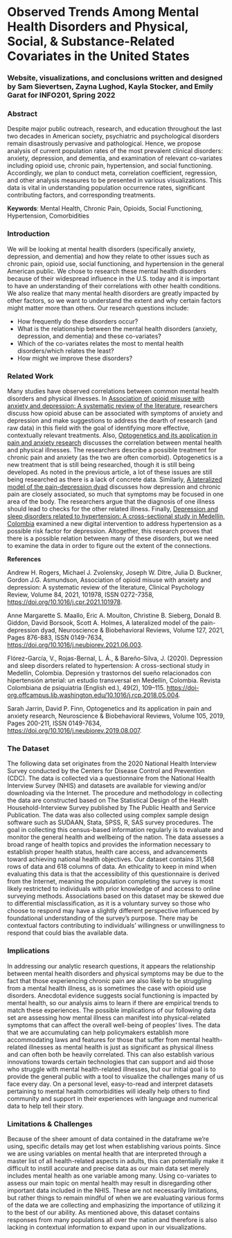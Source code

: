 # Observed Trends Among Mental Health Disorders and Physical, Social, & Substance-Related Covariates in the United States
### Website, visualizations, and conclusions written and designed by Sam Sievertsen, Zayna Lughod, Kayla Stocker, and Emily Garat for INFO201, Spring 2022

### Abstract
Despite major public outreach, research, and education throughout the last two decades in American society, psychiatric and psychological disorders remain disastrously pervasive and pathological. Hence, we propose analysis of current population rates of the most prevalent clinical disorders: anxiety, depression, and dementia, and examination of relevant co-variates including opioid use, chronic pain, hypertension, and social functioning. Accordingly, we plan to conduct meta, correlation coefficient, regression, and other analysis measures to be presented in various visualizations. This data is vital in understanding population occurrence rates, significant contributing factors, and corresponding treatments.

**Keywords**: Mental Health, Chronic Pain, Opioids, Social Functioning, Hypertension, Comorbidities

### Introduction
We will be looking at mental health disorders (specifically anxiety, depression, and dementia) and how they relate to other issues such as chronic pain, opioid use, social functioning, and hypertension in the general American public. We chose to research these mental health disorders because of their widespread influence in the U.S. today and it is important to have an understanding of their correlations with other health conditions. We also realize that many mental health disorders are greatly impacted by other factors, so we want to understand the extent and why certain factors might matter more than others. Our research questions include:

- How frequently do these disorders occur?
- What is the relationship between the mental health disorders (anxiety, depression, and dementia) and these co-variates?
- Which of the co-variates relates the most to mental health disorders/which relates the least?
- How might we improve these disorders?

### Related Work
Many studies have observed correlations between common mental health disorders and physical illnesses. In [Association of opioid misuse with anxiety and depression: A systematic review of the literature](https://doi.org/10.1016/j.cpr.2021.101978), researchers discuss how opioid abuse can be associated with symptoms of anxiety and depression and make suggestions to address the dearth of research (and raw data) in this field with the goal of identifying more effective, contextually relevant treatments. Also, [Optogenetics and its application in pain and anxiety research](https://doi.org/10.1016/j.neubiorev.2021.06.003) discusses the correlation between mental health and physical illnesses. The researchers describe a possible treatment for chronic pain and anxiety (as the two are often comorbid). Optogenetics is a new treatment that is still being researched, though it is still being developed. As noted in the previous article, a lot of these issues are still being researched as there is a lack of concrete data. Similarly, [A lateralized model of the pain-depression dyad](https://doi.org/10.1016/j.neubiorev.2021.06.003) discusses how depression and chronic pain are closely associated, so much that symptoms may be focused in one area of the body. The researchers argue that the diagnosis of one illness should lead to checks for the other related illness. Finally, [Depression and sleep disorders related to hypertension: A cross-sectional study in Medellín, Colombia](https://doi-org.offcampus.lib.washington.edu/10.1016/j.rcp.2018.05.004) examined a new digital intervention to address hypertension as a possible risk factor for depression. Altogether, this research proves that there is a possible relation between many of these disorders, but we need to examine the data in order to figure out the extent of the connections.

**References**

Andrew H. Rogers, Michael J. Zvolensky, Joseph W. Ditre, Julia D. Buckner, Gordon J.G. Asmundson,
Association of opioid misuse with anxiety and depression: A systematic review of the literature,
Clinical Psychology Review,
Volume 84,
2021,
101978,
ISSN 0272-7358,
https://doi.org/10.1016/j.cpr.2021.101978.

Anne Margarette S. Maallo, Eric A. Moulton, Christine B. Sieberg, Donald B. Giddon, David Borsook, Scott A. Holmes,
A lateralized model of the pain-depression dyad,
Neuroscience & Biobehavioral Reviews,
Volume 127,
2021,
Pages 876-883,
ISSN 0149-7634,
https://doi.org/10.1016/j.neubiorev.2021.06.003.

Flórez-García, V., Rojas-Bernal, L. Á., & Bareño-Silva, J. (2020). Depression and sleep disorders related to hypertension: A cross-sectional study in Medellín, Colombia. Depresión y trastornos del sueño relacionados con hipertensión arterial: un estudio transversal en Medellín, Colombia. Revista Colombiana de psiquiatria (English ed.), 49(2), 109–115. https://doi-org.offcampus.lib.washington.edu/10.1016/j.rcp.2018.05.004.

Sarah Jarrin, David P. Finn,
Optogenetics and its application in pain and anxiety research,
Neuroscience & Biobehavioral Reviews,
Volume 105,
2019,
Pages 200-211,
ISSN 0149-7634,
https://doi.org/10.1016/j.neubiorev.2019.08.007.

### The Dataset
The following data set originates from the 2020 National Health Interview Survey conducted by the Centers for Disease Control and Prevention (CDC). The data is collected via a questionnaire from the National Health Interview Survey (NHIS) and datasets are available for viewing and/or downloading via the Internet. The procedure and methodology in collecting the data are constructed based on The Statistical Design of the Health Household-Interview Survey published by The Public Health and Service Publication. The data was also collected using complex sample design software such as SUDAAN, Stata, SPSS, R, SAS survey procedures. The goal in collecting this census-based information regularly is to evaluate and monitor the general health and wellbeing of the nation. The data assesses a broad range of health topics and provides the information necessary to establish proper health status, health care access, and advancements toward achieving national health objectives. Our dataset contains 31,568 rows of data and 618 columns of data. An ethicality to keep in mind when evaluating this data is that the accessibility of this questionnaire is derived from the Internet, meaning the population completing the survey is most likely restricted to individuals with prior knowledge of and access to online surveying methods. Associations based on this dataset may be skewed due to differential misclassification, as it is a voluntary survey so those who choose to respond may have a slightly different perspective influenced by foundational understanding of the survey’s purpose. There may be contextual factors contributing to individuals’ willingness or unwillingness to respond that could bias the available data.

### Implications
In addressing our analytic research questions, it appears the relationship between mental health disorders and physical symptoms may be due to the fact that those experiencing chronic pain are also likely to be struggling from a mental health illness, as is sometimes the case with opioid use disorders. Anecdotal evidence suggests social functioning is impacted by mental health, so our analysis aims to learn if there are empirical trends to match these experiences. The possible implications of our following data set are assessing how mental illness can manifest into physical-related symptoms that can affect the overall well-being of peoples’ lives. The data that we are accumulating can help policymakers establish more accommodating laws and features for those that suffer from mental health-related illnesses as mental health is just as significant as physical illness and can often both be heavily correlated. This can also establish various innovations towards certain technologies that can support and aid those who struggle with mental health-related illnesses, but our initial goal is to provide the general public with a tool to visualize the challenges many of us face every day. On a personal level, easy-to-read and interpret datasets pertaining to mental health comorbidities will ideally help others to find community and support in their experiences with language and numerical data to help tell their story.

### Limitations & Challenges
Because of the sheer amount of data contained in the dataframe we’re using, specific details may get lost when establishing various points. Since we are using variables on mental health that are interpreted through a master list of all health-related aspects in adults, this can potentially make it difficult to instill accurate and precise data as our main data set merely includes mental health as one variable among many. Using co-variates to assess our main topic on mental health may result in disregarding other important data included in the NHIS. These are not necessarily limitations, but rather things to remain mindful of when we are evaluating various forms of the data we are collecting and emphasizing the importance of utilizing it to the best of our ability. As mentioned above, this dataset contains responses from many populations all over the nation and therefore is also lacking in contextual information to expand upon in our visualizations.
